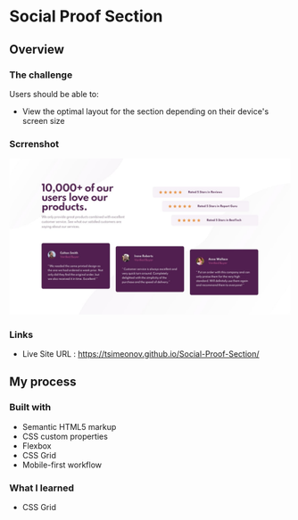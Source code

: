 # Social Proof Section

## Overview

### The challenge

Users should be able to:

- View the optimal layout for the section depending on their device's screen size

### Scrrenshot

![](/design/desktop-design.jpg)

### Links

- Live Site URL :  https://tsimeonov.github.io/Social-Proof-Section/

## My process

### Built with

- Semantic HTML5 markup
- CSS custom properties
- Flexbox
- CSS Grid
- Mobile-first workflow

### What I learned

- CSS Grid

